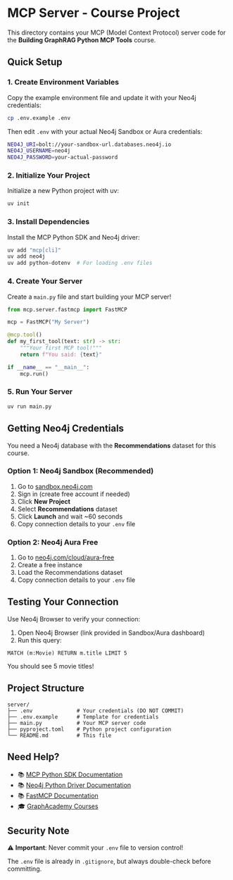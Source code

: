 # MCP Server - Course Project

This directory contains your MCP (Model Context Protocol) server code for the **Building GraphRAG Python MCP Tools** course.

## Quick Setup

### 1. Create Environment Variables

Copy the example environment file and update it with your Neo4j credentials:

```bash
cp .env.example .env
```

Then edit `.env` with your actual Neo4j Sandbox or Aura credentials:

```bash
NEO4J_URI=bolt://your-sandbox-url.databases.neo4j.io
NEO4J_USERNAME=neo4j
NEO4J_PASSWORD=your-actual-password
```

### 2. Initialize Your Project

Initialize a new Python project with uv:

```bash
uv init
```

### 3. Install Dependencies

Install the MCP Python SDK and Neo4j driver:

```bash
uv add "mcp[cli]"
uv add neo4j
uv add python-dotenv  # For loading .env files
```

### 4. Create Your Server

Create a `main.py` file and start building your MCP server!

```python
from mcp.server.fastmcp import FastMCP

mcp = FastMCP("My Server")

@mcp.tool()
def my_first_tool(text: str) -> str:
    """Your first MCP tool!"""
    return f"You said: {text}"

if __name__ == "__main__":
    mcp.run()
```

### 5. Run Your Server

```bash
uv run main.py
```

## Getting Neo4j Credentials

You need a Neo4j database with the **Recommendations** dataset for this course.

### Option 1: Neo4j Sandbox (Recommended)

1. Go to [sandbox.neo4j.com](https://sandbox.neo4j.com)
2. Sign in (create free account if needed)
3. Click **New Project**
4. Select **Recommendations** dataset
5. Click **Launch** and wait ~60 seconds
6. Copy connection details to your `.env` file

### Option 2: Neo4j Aura Free

1. Go to [neo4j.com/cloud/aura-free](https://neo4j.com/cloud/aura-free/)
2. Create a free instance
3. Load the Recommendations dataset
4. Copy connection details to your `.env` file

## Testing Your Connection

Use Neo4j Browser to verify your connection:

1. Open Neo4j Browser (link provided in Sandbox/Aura dashboard)
2. Run this query:

```cypher
MATCH (m:Movie) RETURN m.title LIMIT 5
```

You should see 5 movie titles!

## Project Structure

```
server/
├── .env              # Your credentials (DO NOT COMMIT)
├── .env.example      # Template for credentials
├── main.py           # Your MCP server code
├── pyproject.toml    # Python project configuration
└── README.md         # This file
```

## Need Help?

- 📚 [MCP Python SDK Documentation](https://github.com/modelcontextprotocol/python-sdk)
- 📚 [Neo4j Python Driver Documentation](https://neo4j.com/docs/python-manual/current/)
- 📚 [FastMCP Documentation](https://github.com/jlowin/fastmcp)
- 🎓 [GraphAcademy Courses](https://graphacademy.neo4j.com)

## Security Note

⚠️ **Important**: Never commit your `.env` file to version control!

The `.env` file is already in `.gitignore`, but always double-check before committing.

